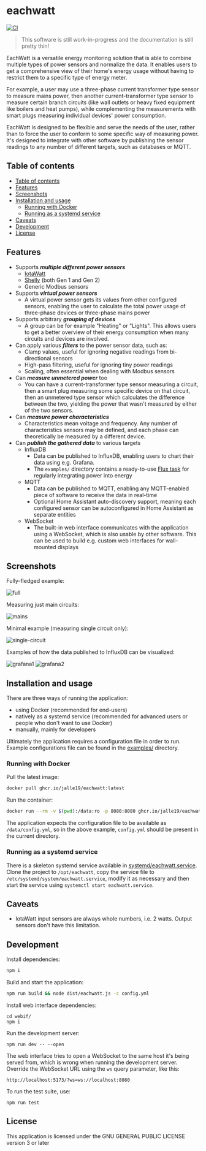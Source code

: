 # eachwatt

[![CI](https://github.com/Jalle19/eachwatt/actions/workflows/ci.yml/badge.svg)](https://github.com/Jalle19/eachwatt/actions/workflows/ci.yml)

> This software is still work-in-progress and the documentation is still pretty thin!

EachWatt is a versatile energy monitoring solution that is able to combine multiple types of power sensors and 
normalize the data. It enables users to get a comprehensive view of their home's energy usage without having to 
restrict them to a specific type of energy meter.

For example, a user may use a three-phase current transformer type sensor to measure mains power, then another 
current-transformer type sensor to measure certain branch circuits (like wall outlets or heavy fixed equipment like 
boilers and heat pumps), while complementing the measurements with smart plugs measuring individual devices' power 
consumption.

EachWatt is designed to be flexible and serve the needs of the user, rather than to force the user to conform to 
some specific way of measuring power. It's designed to integrate with other software by publishing the sensor readings 
to any number of different targets, such as databases or MQTT.

## Table of contents

* [Table of contents](#table-of-contents)
* [Features](#features)
* [Screenshots](#screenshots)
* [Installation and usage](#installation-and-usage)
  + [Running with Docker](#running-with-docker)
  + [Running as a systemd service](#running-as-a-systemd-service)
* [Caveats](#caveats)
* [Development](#development)
* [License](#license)

## Features

* Supports _**multiple different power sensors**_
  * [IotaWatt](http://iotawatt.com/)
  * [Shelly](https://www.shelly.com/) (both Gen 1 and Gen 2)
  * Generic Modbus sensors
* Supports _**virtual power sensors**_
  * A virtual power sensor gets its values from other configured sensors, enabling the user to calculate the total 
    power usage of three-phase devices or three-phase mains power
* Supports arbitrary _**grouping of devices**_
  * A group can be for example "Heating" or "Lights". This allows users to get a better overview of their energy 
    consumption when many circuits and devices are involved.
* Can apply various _**filters**_ to the power sensor data, such as:
  * Clamp values, useful for ignoring negative readings from bi-directional sensors
  * High-pass filtering, useful for ignoring tiny power readings
  * Scaling, often essential when dealing with Modbus sensors
* Can _**measure unmetered power**_ too
  * You can have a current-transformer type sensor measuring a circuit, then a smart plug measuring some specific 
    device on that circuit, then an unmetered type sensor which calculates the difference between the two, yielding the 
    power that wasn't measured by either of the two sensors.
* Can _**measure power characteristics**_
  * Characteristics mean voltage and frequency. Any number of characteristics sensors may be defined, and each phase 
    can theoretically be measured by a different device.
* Can _**publish the gathered data**_ to various targets
  * InfluxDB
    * Data can be published to InfluxDB, enabling users to chart their data using e.g. Grafana.
    * The `examples/` directory contains a ready-to-use [Flux task](examples/integrate_energy_hourly.task.flux) for regularly integrating power into energy
  * MQTT
    * Data can be published to MQTT, enabling any MQTT-enabled piece of software to receive the data in real-time
    * Optional Home Assistant auto-discovery support, meaning each configured sensor can be autoconfigured in Home 
      Assistant as separate entities
  * WebSocket
    * The built-in web interface communicates with the application using a WebSocket, which is also usable by other 
      software. This can be used to build e.g. custom web interfaces for wall-mounted displays

## Screenshots

Fully-fledged example:

![full](examples/webif.screenshot1.full.png)

Measuring just main circuits:

![mains](examples/webif.screenshot2.mains.png)

Minimal example (measuring single circuit only):

![single-circuit](examples/webif.screenshot3.single-circuit.png)

Examples of how the data published to InfluxDB can be visualized:

![grafana1](examples/grafana1.png)
![grafana2](examples/grafana2.png)

## Installation and usage

There are three ways of running the application:
* using Docker (recommended for end-users)
* natively as a systemd service (recommended for advanced users or people who don't want to use Docker)
* manually, mainly for developers

Ultimately the application requires a configuration file in order to run. Example configurations file can be found in 
the [examples/](examples/) directory.

### Running with Docker

Pull the latest image:

```bash
docker pull ghcr.io/jalle19/eachwatt:latest
```

Run the container:

```bash
docker run --rm -v $(pwd):/data:ro -p 8080:8080 ghcr.io/jalle19/eachwatt:latest
```

The application expects the configuration file to be available as `/data/config.yml`, so in the above example, 
`config.yml` should be present in the current directory.

### Running as a systemd service

There is a skeleton systemd service available in [systemd/eachwatt.service](systemd/eachwatt.service). Clone the 
project to `/opt/eachwatt`, copy the service file to `/etc/systemd/system/eachwatt.service`, modify it as necessary 
and then start the service using `systemctl start eachwatt.service`.

## Caveats

* IotaWatt input sensors are always whole numbers, i.e. 2 watts. Output sensors don't have this limitation.

## Development

Install dependencies:

```bash
npm i
```

Build and start the application:

```bash
npm run build && node dist/eachwatt.js -c config.yml
```

Install web interface dependencies:

```
cd webif/
npm i
```

Run the development server:

```
npm run dev -- --open
```

The web interface tries to open a WebSocket to the same host it's being served from, which is wrong when running the 
development server. Override the WebSocket URL using the `ws` query parameter, like this:

```
http://localhost:5173/?ws=ws://localhost:8080
```

To run the test suite, use:

```
npm run test
```

## License

This application is licensed under the GNU GENERAL PUBLIC LICENSE version 3 or later

